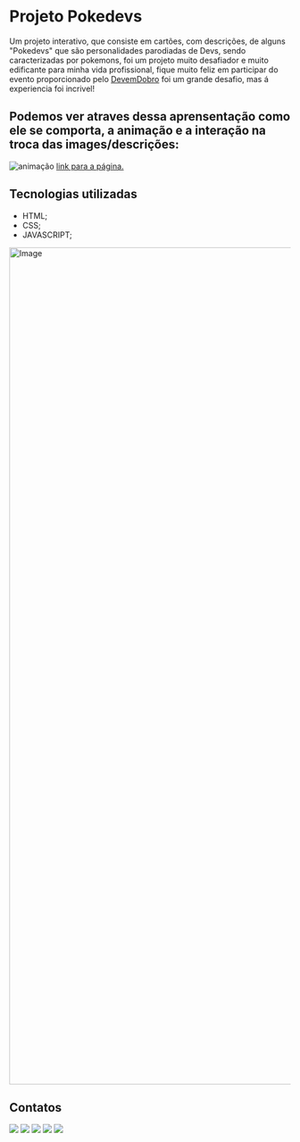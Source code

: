 # Projeto Pokedevs
Um projeto interativo, que consiste em cartões, com descrições, de alguns "Pokedevs" que são personalidades parodiadas de Devs, sendo caracterizadas por pokemons, foi um projeto muito desafiador e muito edificante para minha vida profissional, fique muito feliz em participar do evento proporcionado pelo <a href="https://www.instagram.com/devemdobro/" target="_blank">DevemDobro</a> foi um grande desafio, mas á experiencia foi incrivel!

## Podemos ver atraves dessa aprensentação como ele se comporta, a animação e a interação na troca das images/descrições:

![animação](https://github.com/user-attachments/assets/23f5bb1a-c286-4c13-9069-e72e1fab0661)
<a href="https://slv-levi.github.io/projeto-pokedevs/" target="_blank">link para a página.</a>

## Tecnologias utilizadas
- HTML;
- CSS;
- JAVASCRIPT;
<img width="3960" height="1500" alt="Image" src="https://github.com/user-attachments/assets/cd5bac8f-faa2-4623-a8b4-f5c186aeca63" />

## Contatos
<div> 
  <a href="https://www.youtube.com/@levisilva6906" target="_blank"><img src="https://img.shields.io/badge/YouTube-FF0000?style=for-the-badge&logo=youtube&logoColor=white" target="_blank"></a>
  <a href="https://instagram.com/slv_levi" target="_blank"><img src="https://img.shields.io/badge/-Instagram-%23E4405F?style=for-the-badge&logo=instagram&logoColor=white" target="_blank"></a>
<a href="https://discord.gg/g5DdtEvN" target="_blank"><img src="https://img.shields.io/badge/Discord-7289DA?style=for-the-badge&logo=discord&logoColor=white" target="_blank"></a> 
  <a href = "mailto:levizinhowskateboard@gmail.com"><img src="https://img.shields.io/badge/-Gmail-%23333?style=for-the-badge&logo=gmail&logoColor=white" target="_blank"></a>
  <a href="https://www.linkedin.com/in/levi-silva-0b3b33206" target="_blank"><img src="https://img.shields.io/badge/-LinkedIn-%230077B5?style=for-the-badge&logo=linkedin&logoColor=white" target="_blank"></a>
</div>


[def]: /src/imagens/imagensreadme/Animaçãotelapokedevs.gi
